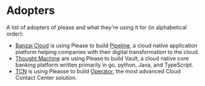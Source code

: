 # Adopters
A list of adopters of please and what they're using it for (in alphabetical order):

- [Banzai Cloud](https://banzaicloud.com/) is using Please to build [Pipeline](https://github.com/banzaicloud/pipeline), a cloud native application platform
  helping companies with their digital transformation to the cloud.
- [Thought Machine](https://thoughtmachine.net) are using Please to build Vault, a cloud native core banking platform 
  written primarily in go, python, Java, and TypeScript. 
- [TCN](https://tcn.com) is using Pleasse to build [Operator](https://operator.tcn.com), the most advanced Cloud Contact Center solution. 

